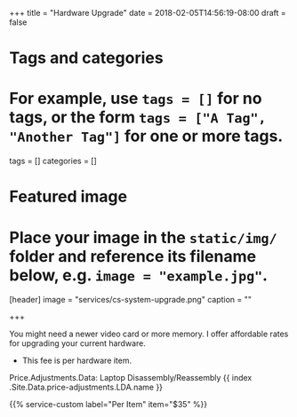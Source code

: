 +++
title = "Hardware Upgrade"
date = 2018-02-05T14:56:19-08:00
draft = false

# Tags and categories
# For example, use `tags = []` for no tags, or the form `tags = ["A Tag", "Another Tag"]` for one or more tags.
tags = []
categories = []

# Featured image
# Place your image in the `static/img/` folder and reference its filename below, e.g. `image = "example.jpg"`.
[header]
image = "services/cs-system-upgrade.png"
caption = ""

+++
<p>You might need a newer video card or more memory. I offer affordable rates for upgrading your current hardware.</p>
<ul>
<li>This fee is per hardware item.</li>
</ul>

Price.Adjustments.Data: Laptop Disassembly/Reassembly
{{ index .Site.Data.price-adjustments.LDA.name }}


{{% service-custom label="Per Item" item="$35" %}}